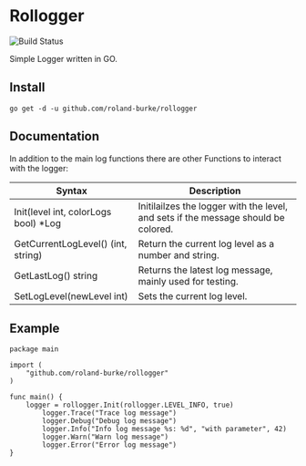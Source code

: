 # Rollogger
![Build Status](https://github.com/roland-burke/rollogger/actions/workflows/simple-workflow.yml/badge.svg)

Simple Logger written in GO.

## Install
`go get -d -u github.com/roland-burke/rollogger`

## Documentation
In addition to the main log functions there are other Functions to interact with the logger:

| Syntax      | Description |
| ----------- | ----------- |
| Init(level int, colorLogs bool) *Log	| Initilailzes the logger with the level, and sets if the message should be colored.	|
| GetCurrentLogLevel() (int, string)   	| Return the current log level as a number and string.					|
| GetLastLog() string  			| Returns the latest log message, mainly used for testing.				|
| SetLogLevel(newLevel int)   		| Sets the current log level.								|


## Example

```
package main

import (
	"github.com/roland-burke/rollogger"
)

func main() {
	logger = rollogger.Init(rollogger.LEVEL_INFO, true)
		logger.Trace("Trace log message")
		logger.Debug("Debug log message")
		logger.Info("Info log message %s: %d", "with parameter", 42)
		logger.Warn("Warn log message")
		logger.Error("Error log message")
}
```
